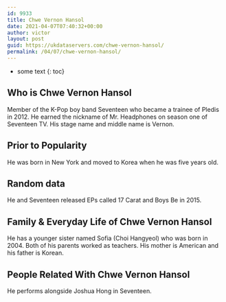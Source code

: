 ```yaml
---
id: 9933
title: Chwe Vernon Hansol
date: 2021-04-07T07:40:32+00:00
author: victor
layout: post
guid: https://ukdataservers.com/chwe-vernon-hansol/
permalink: /04/07/chwe-vernon-hansol/
---
```


* some text
{: toc}


## Who is Chwe Vernon Hansol



Member of the K-Pop boy band Seventeen who became a trainee of Pledis in 2012. He earned the nickname of Mr. Headphones on season one of Seventeen TV. His stage name and middle name is Vernon.

                
                
                
## Prior to Popularity



He was born in New York and moved to Korea when he was five years old. 

                
                
                
## Random data



He and Seventeen released EPs called 17 Carat and Boys Be in 2015. 

                
                
                
## Family & Everyday Life of Chwe Vernon Hansol



He has a younger sister named Sofia (Choi Hangyeol) who was born in 2004. Both of his parents worked as teachers. His mother is American and his father is Korean.

                
                
                
## People Related With Chwe Vernon Hansol



He performs alongside Joshua Hong in Seventeen. 

                
              
            
          
          
          